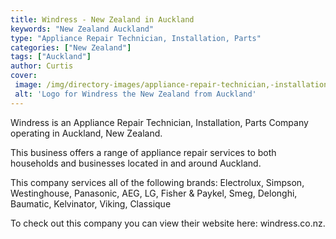 ```yaml
---
title: Windress - New Zealand in Auckland
keywords: "New Zealand Auckland"
type: "Appliance Repair Technician, Installation, Parts"
categories: ["New Zealand"]
tags: ["Auckland"]
author: Curtis
cover: 
 image: /img/directory-images/appliance-repair-technician,-installation,-parts/windress.webp
 alt: 'Logo for Windress the New Zealand from Auckland'
---
```


Windress is an Appliance Repair Technician, Installation, Parts Company operating in Auckland, New Zealand.

This business offers a range of appliance repair services to both households and businesses located in and around Auckland.

This company services all of the following brands: Electrolux, Simpson, Westinghouse, Panasonic, AEG, LG, Fisher & Paykel, Smeg, Delonghi, Baumatic, Kelvinator, Viking, Classique

To check out this company you can view their website here: windress.co.nz.
